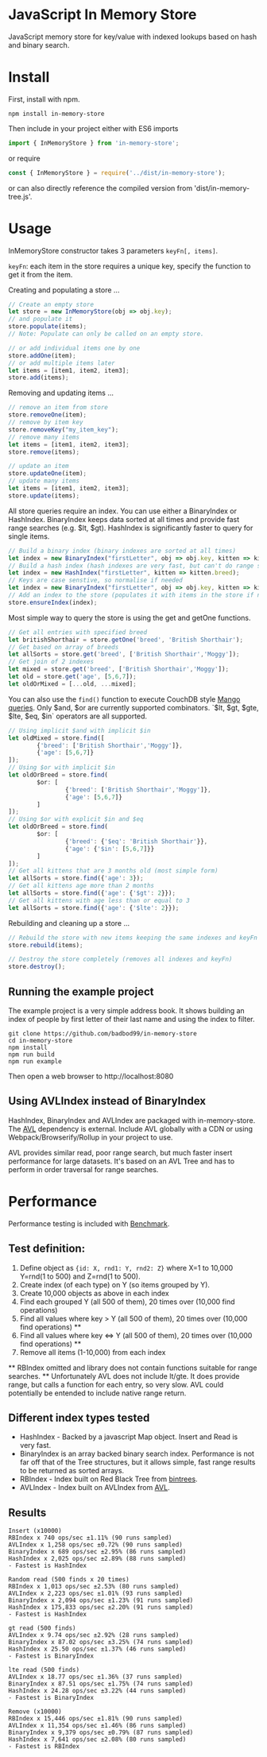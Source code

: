 # JavaScript In Memory Store
JavaScript memory store for key/value with indexed lookups based on hash and binary search.

# Install 
First, install with npm.
```shell
npm install in-memory-store
```
Then include in your project either with ES6 imports
```javascript
import { InMemoryStore } from 'in-memory-store';
```
or require
```javascript
const { InMemoryStore } = require('../dist/in-memory-store');
```
or can also directly reference the compiled version from 'dist/in-memory-tree.js'.

# Usage
InMemoryStore constructor takes 3 parameters `keyFn[, items]`. 

`keyFn`: each item in the store requires a unique key, specify the function to get it from the item.

Creating and populating a store ...
```javascript
// Create an empty store
let store = new InMemoryStore(obj => obj.key);
// and populate it
store.populate(items);
// Note: Populate can only be called on an empty store.

// or add individual items one by one
store.addOne(item);
// or add multiple items later
let items = [item1, item2, item3];
store.add(items);
```

Removing and updating items ...
```javascript
// remove an item from store
store.removeOne(item);
// remove by item key
store.removeKey("my_item_key");
// remove many items
let items = [item1, item2, item3];
store.remove(items);

// update an item
store.updateOne(item);
// update many items
let items = [item1, item2, item3];
store.update(items);
```

All store queries require an index. You can use either a BinaryIndex or HashIndex.  BinaryIndex keeps data sorted at all times and provide fast range searches (e.g. $lt, $gt).  HashIndex is significantly faster to query for single items. 
```javascript
// Build a binary index (binary indexes are sorted at all times)
let index = new BinaryIndex("firstLetter", obj => obj.key, kitten => kitten.breed);
// Build a hash index (hash indexes are very fast, but can't do range searches)
let index = new HashIndex("firstLetter", kitten => kitten.breed);
// Keys are case senstive, so normalise if needed
let index = new BinaryIndex("firstLetter", obj => obj.key, kitten => kitten.breed.toLowerCase());
// Add an index to the store (populates it with items in the store if not already populated)
store.ensureIndex(index);
```

Most simple way to query the store is using the get and getOne functions.
```javascript
// Get all entries with specified breed
let britishShorthair = store.getOne('breed', 'British Shorthair');
// Get based on array of breeds
let allSorts = store.get('breed', ['British Shorthair','Moggy']);
// Get join of 2 indexes
let mixed = store.get('breed', ['British Shorthair','Moggy']);
let old = store.get('age', [5,6,7]);
let oldOrMixed = [...old, ...mixed];
```

You can also use the `find()` function to execute CouchDB style [Mango queries](https://docs.couchdb.org/en/2.2.0/api/database/find.html). Only $and, $or are currently supported combinators.  `$lt, $gt, $gte, $lte, $eq, $in` operators are all supported.
```javascript
// Using implicit $and with implicit $in
let oldMixed = store.find([
        {'breed': ['British Shorthair','Moggy']},
        {'age': [5,6,7]}
]);
// Using $or with implicit $in
let oldOrBreed = store.find(
        $or: [
                {'breed': ['British Shorthair','Moggy']},
                {'age': [5,6,7]}
        ]
]);
// Using $or with explicit $in and $eq
let oldOrBreed = store.find(
        $or: [
                {'breed': {'$eq': 'British Shorthair'}},
                {'age': {'$in': [5,6,7]}}
        ]
]);
// Get all kittens that are 3 months old (most simple form)
let allSorts = store.find({'age': 3});
// Get all kittens age more than 2 months
let allSorts = store.find({'age': {'$gt': 2}});
// Get all kittens with age less than or equal to 3
let allSorts = store.find({'age': {'$lte': 2}});
```

Rebuilding and cleaning up a store ...
```javascript
// Rebuild the store with new items keeping the same indexes and keyFn
store.rebuild(items);

// Destroy the store completely (removes all indexes and keyFn)
store.destroy();
```

## Running the example project
The example project is a very simple address book.  It shows building an index
of people by first letter of their last name and using the index to filter.
```Shell
git clone https://github.com/badbod99/in-memory-store
cd in-memory-store
npm install
npm run build
npm run example
```
Then open a web browser to http://localhost:8080

## Using AVLIndex instead of BinaryIndex
HashIndex, BinaryIndex and AVLIndex are packaged with in-memory-store. The [AVL](https://github.com/w8r/avl) 
dependency is external. Include AVL globally with a CDN or using Webpack/Browserify/Rollup in your project
to use.

AVL provides similar read, poor range search, but much faster insert performance for large datasets. It's based on an AVL Tree and has to perform in order traversal for range searches.

# Performance
Performance testing is included with [Benchmark](https://benchmarkjs.com/).

## Test definition:
1. Define object as `{id: X, rnd1: Y, rnd2: Z}` where X=1 to 10,000 Y=rnd(1 to 500) and Z=rnd(1 to 500).
2. Create index (of each type) on Y (so items grouped by Y).
3. Create 10,000 objects as above in each index
4. Find each grouped Y (all 500 of them), 20 times over (10,000 find operations)
5. Find all values where key > Y (all 500 of them), 20 times over (10,000 find operations) **
6. Find all values where key <=> Y (all 500 of them), 20 times over (10,000 find operations) **
7. Remove all items (1-10,000) from each index

** RBIndex omitted and library does not contain functions suitable for range searches.
** Unfortunately AVL does not include lt/gte. It does provide range, but calls a function for
each entry, so very slow.  AVL could potentially be entended to include native range return.

## Different index types tested
* HashIndex - Backed by a javascript Map object. Insert and Read is  
very fast.
* BinaryIndex is an array backed binary search index.  Performance is not
far off that of the Tree structures, but it allows simple, fast range
results to be returned as sorted arrays.
* RBIndex - Index built on Red Black Tree from [bintrees](https://github.com/vadimg/js_bintrees).
* AVLIndex - Index built on AVLIndex from [AVL](https://github.com/w8r/avl).

## Results
```shell
Insert (x10000)
RBIndex x 740 ops/sec ±1.11% (90 runs sampled)
AVLIndex x 1,258 ops/sec ±0.72% (90 runs sampled)
BinaryIndex x 689 ops/sec ±2.95% (86 runs sampled)
HashIndex x 2,025 ops/sec ±2.89% (88 runs sampled)
- Fastest is HashIndex

Random read (500 finds x 20 times)
RBIndex x 1,013 ops/sec ±2.53% (80 runs sampled)
AVLIndex x 2,223 ops/sec ±1.01% (93 runs sampled)
BinaryIndex x 2,094 ops/sec ±1.23% (91 runs sampled)
HashIndex x 175,833 ops/sec ±2.20% (91 runs sampled)
- Fastest is HashIndex

gt read (500 finds)
AVLIndex x 9.74 ops/sec ±2.92% (28 runs sampled)
BinaryIndex x 87.02 ops/sec ±3.25% (74 runs sampled)
HashIndex x 25.50 ops/sec ±1.37% (46 runs sampled)
- Fastest is BinaryIndex

lte read (500 finds)
AVLIndex x 18.77 ops/sec ±1.36% (37 runs sampled)
BinaryIndex x 87.51 ops/sec ±1.75% (74 runs sampled)
HashIndex x 24.28 ops/sec ±3.22% (44 runs sampled)
- Fastest is BinaryIndex

Remove (x10000)
RBIndex x 15,446 ops/sec ±1.81% (90 runs sampled)
AVLIndex x 11,354 ops/sec ±1.46% (86 runs sampled)
BinaryIndex x 9,379 ops/sec ±0.79% (87 runs sampled)
HashIndex x 7,641 ops/sec ±2.08% (80 runs sampled)
- Fastest is RBIndex
```
